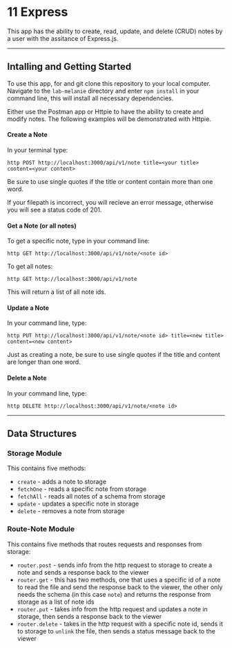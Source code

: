 # 11 Express
This app has the ability to create, read, update, and delete (CRUD) notes by a user with the assitance of Express.js. 

---
## Intalling and Getting Started
To use this app, for and git clone this repository to your local computer. Navigate to the `lab-melanie` directory and enter `npm install` in your command line, this will install all necessary dependencies.

Either use the Postman app or Httpie to have the ability to create and modify notes. The following examples will be demonstrated with Httpie.

#### Create a Note
In your terminal type:
```
http POST http://localhost:3000/api/v1/note title=<your title> content=<your content>
```
Be sure to use single quotes if the title or content contain more than one word.

If your filepath is incorrect, you will recieve an error message, otherwise you will see a status code of 201.

#### Get a Note (or all notes)
To get a specific note, type in your command line:
```
http GET http://localhost:3000/api/v1/note/<note id>
```

To get all notes:
```
http GET http://localhost:3000/api/v1/note
```

This will return a list of all note ids.

#### Update a Note
In your command line, type:
```
http PUT http://localhost:3000/api/v1/note/<note id> title=<new title> content=<new content>
```
Just as creating a note, be sure to use single quotes if the title and content are longer than one word.

#### Delete a Note
In your command line, type:
```
http DELETE http://localhost:3000/api/v1/note/<note id>
```

---

## Data Structures

### Storage Module
This contains five methods:
* `create` - adds a note to storage
* `fetchOne` - reads a specific note from storage
* `fetchAll` - reads all notes of a schema from storage
* `update` - updates a specific note in storage
* `delete` - removes a note from storage

### Route-Note Module
This contains five methods that routes requests and responses from storage:
* `router.post` - sends info from the http request to storage to create a note and sends a response back to the viewer
* `router.get` - this has two methods, one that uses a specific id of a note to read the file and send the response back to the viewer, the other only needs the schema (in this case `note`) and returns the response from storage as a list of note ids
* `router.put` - takes info from the http request and updates a note in storage, then sends a response back to the viewer
* `router.delete` - takes in the http request with a specific note id, sends it to storage to `unlink` the file, then sends a status message back to the viewer